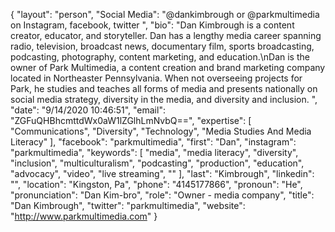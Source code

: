 {
  "layout": "person",
  "Social Media": "@dankimbrough or @parkmultimedia on Instagram, facebook, twitter ",
  "bio": "Dan Kimbrough is a content creator, educator, and storyteller. Dan has a lengthy media career spanning radio, television, broadcast news, documentary film, sports broadcasting, podcasting, photography, content marketing, and education.\nDan is the owner of Park Multimedia, a content creation and brand marketing company located in Northeaster Pennsylvania. When not overseeing projects for Park, he studies and teaches all forms of media and presents nationally on social media strategy, diversity in the media, and diversity and inclusion. ",
  "date": "9/14/2020 10:46:51",
  "email": "ZGFuQHBhcmttdWx0aW1lZGlhLmNvbQ==",
  "expertise": [
    "Communications",
    "Diversity",
    "Technology",
    "Media Studies And Media Literacy"
  ],
  "facebook": "parkmultimedia",
  "first": "Dan",
  "instagram": "parkmultimedia",
  "keywords": [
    "media",
    "media literacy",
    "diversity",
    "inclusion",
    "multiculturalism",
    "podcasting",
    "production",
    "education",
    "advocacy",
    "video",
    "live streaming",
    ""
  ],
  "last": "Kimbrough",
  "linkedin": "",
  "location": "Kingston, Pa",
  "phone": "4145177866",
  "pronoun": "He",
  "pronunciation": "Dan Kim-bro",
  "role": "Owner - media company",
  "title": "Dan Kimbrough",
  "twitter": "parkmultimedia",
  "website": "http://www.parkmultimedia.com"
}
